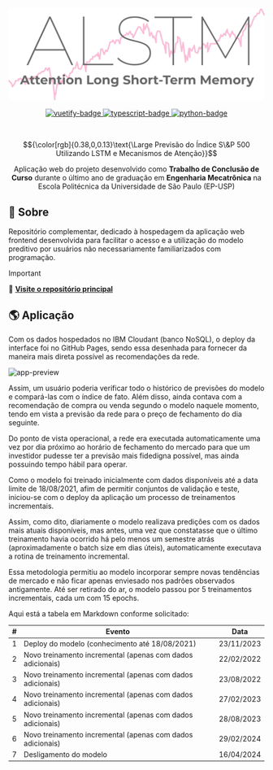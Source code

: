 
<br />

<p align="center">
  <img src="./misc/alstm-logo-pink.svg" alt="alstm-logo" width="550px" />
</p>

<p align="center">  
  <a href="https://vuetifyjs.com/en/">
    <img src="https://img.shields.io/badge/Vuetify%203.4.2-1867C0?style=for-the-badge&logo=vuetify&logoColor=AEDDFF" alt="vuetify-badge" />
  </a>
  <a href="https://www.typescriptlang.org/">
    <img src="https://img.shields.io/badge/typescript%205.2.0-%23007ACC.svg?style=for-the-badge&logo=typescript&logoColor=white" alt="typescript-badge" />
  </a>
  <a href="https://www.ibm.com/products/cloudant">
    <img src="https://img.shields.io/badge/IBM%20Cloudant-1261FE?style=for-the-badge&logo=IBM%20Cloud&logoColor=white" alt="python-badge" />
  </a>
</p>

<br />

<p align="center">$${\color[rgb]{0.38,0,0.13}\text{\Large Previsão do Índice S\&P 500 Utilizando LSTM e Mecanismos de Atenção}}$$</p>

<p align="center">
Aplicação web do projeto desenvolvido como <b>Trabalho de Conclusão de Curso</b> durante o último ano de graduação em <b>Engenharia Mecatrônica</b> na Escola Politécnica da Universidade de São Paulo (EP-USP)
</p>

## 📜 Sobre

Repositório complementar, dedicado à hospedagem da aplicação web frontend desenvolvida para facilitar o acesso e a utilização do modelo preditivo por usuários não necessariamente familiarizados com programação.

> [!IMPORTANT]
> 🧠 **[Visite o repositório principal](https://github.com/gvmossato/alstm-stock-market)**

## 🌎 Aplicação

Com os dados hospedados no IBM Cloudant (banco NoSQL), o deploy da interface foi no GitHub Pages, sendo essa desenhada para fornecer da maneira mais direta possível as recomendações da rede.

<img src="./misc/app-preview.gif" alt="app-preview" />

Assim, um usuário poderia verificar todo o histórico de previsões do modelo e compará-las com o índice de fato. Além disso, ainda contava com a recomendação de compra ou venda segundo o modelo naquele momento, tendo em vista a previsão da rede para o preço de fechamento do dia seguinte.

Do ponto de vista operacional, a rede era executada automaticamente uma vez por dia próximo ao horário de fechamento do mercado para que um investidor pudesse ter a previsão mais fidedigna possível, mas ainda possuindo tempo hábil para operar.

Como o modelo foi treinado inicialmente com dados disponíveis até a data limite de 18/08/2021, afim de permitir conjuntos de validação e teste, iniciou-se com o deploy da aplicação um processo de treinamentos incrementais.

Assim, como dito, diariamente o modelo realizava predições com os dados mais atuais disponíveis, mas antes, uma vez que constatasse que o último treinamento havia ocorrido há pelo menos um semestre atrás (aproximadamente o batch size em dias úteis), automaticamente executava a rotina de treinamento incremental.

Essa metodologia permitiu ao modelo incorporar sempre novas tendências de mercado e não ficar apenas enviesado nos padrões observados antigamente. Até ser retirado do ar, o modelo passou por 5 treinamentos incrementais, cada um com 15 epochs.

Aqui está a tabela em Markdown conforme solicitado:

| \# | Evento                                                      | Data          |
|----|-------------------------------------------------------------|---------------|
| 1  | Deploy do modelo (conhecimento até 18/08/2021)              | 23/11/2023    |
| 2  | Novo treinamento incremental (apenas com dados adicionais)  | 22/02/2022    |
| 3  | Novo treinamento incremental (apenas com dados adicionais)  | 23/08/2022    |
| 4  | Novo treinamento incremental (apenas com dados adicionais)  | 27/02/2023    |
| 5  | Novo treinamento incremental (apenas com dados adicionais)  | 28/08/2023    |
| 6  | Novo treinamento incremental (apenas com dados adicionais)  | 29/02/2024    |
| 7  | Desligamento do modelo                                      | 16/04/2024    |
